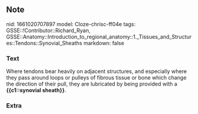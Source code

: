 ## Note
nid: 1661020707897
model: Cloze-chrisc-ff04e
tags: GSSE::!Contributor::Richard_Ryan, GSSE::Anatomy::Introduction_to_regional_anatomy::1._Tissues_and_Structures::Tendons::Synovial_Sheaths
markdown: false

### Text
<div class='toggle'>
  Where tendons bear heavily on adjacent structures, and especially
  where they pass around loops or pulleys of fibrous tissue or bone
  which change the direction of their pull, they are lubricated by
  being provided with a <strong>{{c1::synovial sheath}}</strong>.
</div>

### Extra


